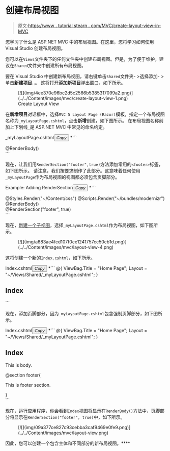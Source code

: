 # 创建布局视图

> 原文:[https://www . tutorial stearn . com/MVC/create-layout-view-in-MVC](https://www.tutorialsteacher.com/mvc/create-layout-view-in-mvc)

您学习了什么是 ASP.NET MVC 中的布局视图。在这里，您将学习如何使用 Visual Studio 创建布局视图。

您可以在`Views`文件夹下的任何文件夹中创建布局视图。但是，为了便于维护，建议在`Shared`文件夹中创建所有布局视图。

要在 Visual Studio 中创建新布局视图，请右键单击`Shared`文件夹- >选择添加- >单击**新建项目..**。 这将打开**添加新项目**弹出窗口，如下所示。

<figure>[![](img/4ee370e96bc2d5c2566b5385317099a2.png)](../../Content/images/mvc/create-layout-view-1.png)

<figcaption>Create Layout View</figcaption>

</figure>

在**新增项目**对话框中，选择`MVC 5 Layout Page (Razor)`模板，指定一个布局视图名称为`_myLayoutPage.cshtml`，点击**新增**创建，如下图所示。 在布局视图名称前加上下划线`_`是 ASP.NET MVC 中常见的命名约定。

_myLayoutPage.cshtml<button class="copy-btn pull-right" title="Copy example code">*Copy*</button> *```
<!DOCTYPE html>
<html>
<head>
    <meta name="viewport" content="width=device-width" />
    <title>@ViewBag.Title</title>
</head>
<body>
    <div>
        @RenderBody()
    </div>
</body>
</html>
```

现在，让我们用`RenderSection("footer",true)`方法添加常用的`<footer>`标签，如下图所示。 请注意，我们按要求制作了此部分。这意味着任何使用`_myLayoutPage`作为布局视图的视图都必须包含页脚部分。

Example: Adding RenderSection<button class="copy-btn pull-right" title="Copy example code">*Copy*</button> *```
<!DOCTYPE html>
<html>
<head>
    <meta name="viewport" content="width=device-width" />
    <title>@ViewBag.Title</title>
        @Styles.Render("~/Content/css")
        @Scripts.Render("~/bundles/modernizr")
</head>
<body>
    <div>
        @RenderBody()
    </div>
    <footer class="panel-footer">
        @RenderSection("footer", true)
    </footer>
</body>
</html>
```

现在，[新建一个子视图](/mvc/mvc-view)，选择`_myLayoutPage.cshtml`作为布局视图，如下图所示。

<figure>[![](img/a683ae4fcd107f0ce1241757cc50cb1d.png)](../../Content/images/mvc/layout-view-4.png)</figure>

这将创建一个新的`Index.cshtml`，如下所示。

Index.cshtml<button class="copy-btn pull-right" title="Copy example code">*Copy*</button> *```
@{
    ViewBag.Title = "Home Page";
    Layout = "~/Views/Shared/_myLayoutPage.cshtml";
}

<h2>Index</h2> 
```

现在，添加页脚部分，因为`_myLayoutPage.cshtml`包含强制页脚部分，如下图所示。

Index.cshtml<button class="copy-btn pull-right" title="Copy example code">*Copy*</button> *```
@{
    ViewBag.Title = "Home Page";
    Layout = "~/Views/Shared/_myLayoutPage.cshtml";
}

<h2>Index</h2>
<div class="row">
    <div class="col-md-4">
        <p>This is body.</p>
    </div>
    @section footer{
        <p class="lead">
            This is footer section.
        </p>
    }
</div> 
```

现在，运行应用程序，你会看到`Index`视图将显示在`RenderBody()`方法中，页脚部分将显示在`RenderSection("footer", true)`中，如下所示。

<figure>[![](img/09a377ce827c93cebba3caf9469e0fe9.png)](../../Content/images/mvc/layout-view.png)</figure>

因此，您可以创建一个包含主体和不同部分的新布局视图。****